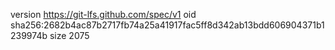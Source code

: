 version https://git-lfs.github.com/spec/v1
oid sha256:2682b4ac87b2717fb74a25a41917fac5ff8d342ab13bdd606904371b1239974b
size 2075
